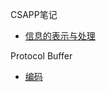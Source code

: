 CSAPP笔记

- [信息的表示与处理](https://github.com/liufengdev/notes/wiki/csapp-2-%E4%BF%A1%E6%81%AF%E7%9A%84%E8%A1%A8%E7%A4%BA%E4%B8%8E%E5%A4%84%E7%90%86)

Protocol Buffer

- [编码](https://github.com/liufengdev/notes/blob/master/PB-Encoding.md)

